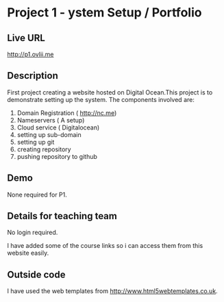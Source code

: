 # Project 1 - ystem Setup / Portfolio

## Live URL
<http://p1.ovlii.me>

## Description
First project creating a website hosted on Digital Ocean.This project is to
demonstrate setting up the system. The components involved are:

1. Domain  Registration ( http://nc.me)
2. Nameservers ( A setup)
3. Cloud service ( Digitalocean)
4. setting up sub-domain
5. setting up git
6. creating repository
7. pushing repository to github

## Demo
None required for P1.

## Details for teaching team
No login required.

I have added some of the course links so i can access them from this website easily.


## Outside code
I have used the web templates from <http://www.html5webtemplates.co.uk>.


